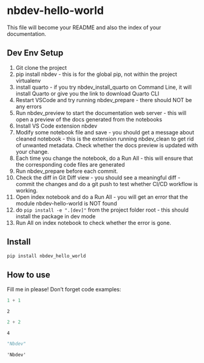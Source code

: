 # nbdev-hello-world


<!-- WARNING: THIS FILE WAS AUTOGENERATED! DO NOT EDIT! -->

This file will become your README and also the index of your
documentation.

## Dev Env Setup

1.  Git clone the project
2.  pip install nbdev - this is for the global pip, not within the
    project virtualenv
3.  install quarto - if you try nbdev_install_quarto on Command Line, it
    will install Quarto or give you the link to download Quarto CLI
4.  Restart VSCode and try running nbdev_prepare - there should NOT be
    any errors
5.  Run nbdev_preview to start the documentation web server - this will
    open a preview of the docs generated from the notebooks
6.  Install VS Code extension nbdev
7.  Modify some notebook file and save - you should get a message about
    cleaned notebook - this is the extension running nbdev_clean to get
    rid of unwanted metadata. Check whether the docs preview is updated
    with your change.
8.  Each time you change the notebook, do a Run All - this will ensure
    that the corresponding code files are generated
9.  Run nbdev_prepare before each commit.
10. Check the diff in Git Diff view - you should see a meaningful diff -
    commit the changes and do a git push to test whether CI/CD workflow
    is working.
11. Open index notebook and do a Run All - you will get an error that
    the module nbdev-hello-world is NOT found
12. do `pip install -e ".[dev]"` from the project folder root - this
    should install the package in dev mode
13. Run All on index notebook to check whether the error is gone.

## Install

``` sh
pip install nbdev_hello_world
```

## How to use

Fill me in please! Don’t forget code examples:

``` python
1 + 1
```

    2

``` python
2 + 2
```

    4

``` python
"Nbdev"
```

    'Nbdev'
